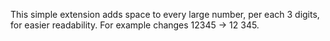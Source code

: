 This simple extension adds space to every large number, per each 3 digits, for easier readability.
For example changes 12345 -> 12 345.
